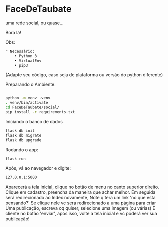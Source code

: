 # FaceDeTaubate
uma rede social, ou quase...


Bora lá!

Obs:
```sh
° Necessário:
    • Python 3
    • VirtualEnv
    • pip3
```

(Adapte seu código, caso seja de plataforma
ou versão do python diferente)

Preparando o Ambiente:
```sh

python -m venv .venv
. venv/bin/activate
cd FaceDeTaubate/social/
pip install -r requirements.txt

```

Iniciando o banco de dados
```sh
flask db init
flask db migrate
flask db upgrade
```

Rodando o app:
```sh
flask run
```

Após, vá ao navegador e digite:
```sh
127.0.0.1:5000
```

Aparecerá a tela inicial, 
clique no botão de menu no canto superior direito.
Clique em cadastro, preencha da maneira que achar melhor.
Em seguida será redirecionado ao Index novamente,
Note q tera um link 'no que esta pensando?' 
Se clique nele vc sera redirecionado a uma página para criar
Uma publicação, escreva oq quiser, selecione uma imagem (ou várias)
E cliente no botão 'enviar', após isso, volte a tela inicial e vc poderá ver sua publicação!
